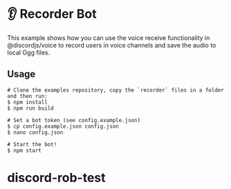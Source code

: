 # 👂 Recorder Bot

This example shows how you can use the voice receive functionality in @discordjs/voice to record users in voice channels
and save the audio to local Ogg files.

## Usage

```sh-session
# Clone the examples repository, copy the `recorder` files in a folder and then run:
$ npm install
$ npm run build

# Set a bot token (see config.example.json)
$ cp config.example.json config.json
$ nano config.json

# Start the bot!
$ npm start
```
# discord-rob-test
